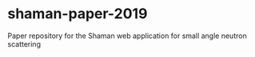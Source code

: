 # shaman-paper-2019
Paper repository for the Shaman web application for small angle neutron scattering
